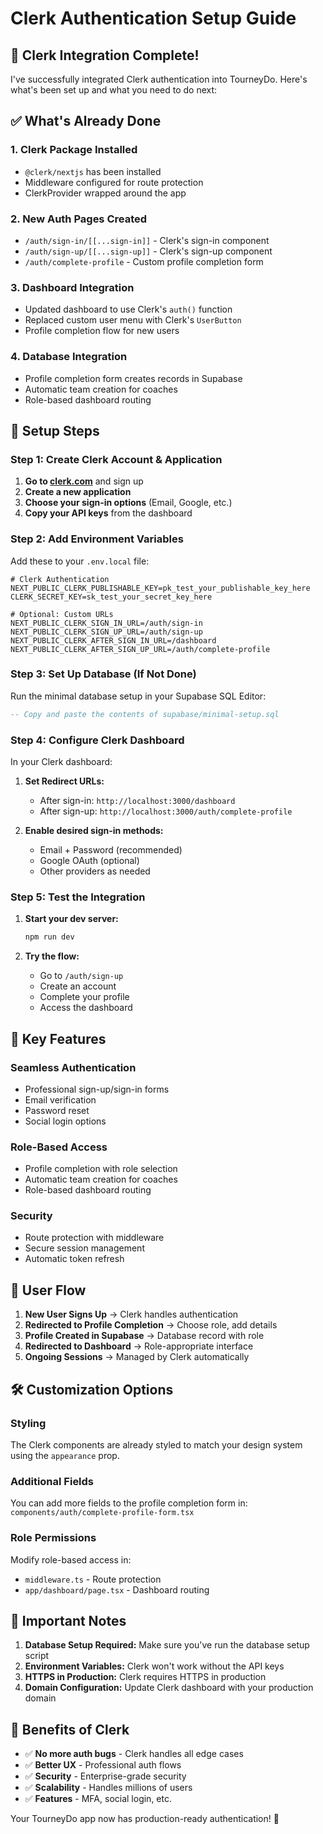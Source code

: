 # Clerk Authentication Setup Guide

## 🎉 Clerk Integration Complete!

I've successfully integrated Clerk authentication into TourneyDo. Here's what's been set up and what you need to do next:

## ✅ What's Already Done

### 1. **Clerk Package Installed**
- `@clerk/nextjs` has been installed
- Middleware configured for route protection
- ClerkProvider wrapped around the app

### 2. **New Auth Pages Created**
- `/auth/sign-in/[[...sign-in]]` - Clerk's sign-in component
- `/auth/sign-up/[[...sign-up]]` - Clerk's sign-up component  
- `/auth/complete-profile` - Custom profile completion form

### 3. **Dashboard Integration**
- Updated dashboard to use Clerk's `auth()` function
- Replaced custom user menu with Clerk's `UserButton`
- Profile completion flow for new users

### 4. **Database Integration**
- Profile completion form creates records in Supabase
- Automatic team creation for coaches
- Role-based dashboard routing

## 🚀 Setup Steps

### Step 1: Create Clerk Account & Application

1. **Go to [clerk.com](https://clerk.com)** and sign up
2. **Create a new application** 
3. **Choose your sign-in options** (Email, Google, etc.)
4. **Copy your API keys** from the dashboard

### Step 2: Add Environment Variables

Add these to your `.env.local` file:

```env
# Clerk Authentication
NEXT_PUBLIC_CLERK_PUBLISHABLE_KEY=pk_test_your_publishable_key_here
CLERK_SECRET_KEY=sk_test_your_secret_key_here

# Optional: Custom URLs
NEXT_PUBLIC_CLERK_SIGN_IN_URL=/auth/sign-in
NEXT_PUBLIC_CLERK_SIGN_UP_URL=/auth/sign-up
NEXT_PUBLIC_CLERK_AFTER_SIGN_IN_URL=/dashboard
NEXT_PUBLIC_CLERK_AFTER_SIGN_UP_URL=/auth/complete-profile
```

### Step 3: Set Up Database (If Not Done)

Run the minimal database setup in your Supabase SQL Editor:

```sql
-- Copy and paste the contents of supabase/minimal-setup.sql
```

### Step 4: Configure Clerk Dashboard

In your Clerk dashboard:

1. **Set Redirect URLs:**
   - After sign-in: `http://localhost:3000/dashboard`
   - After sign-up: `http://localhost:3000/auth/complete-profile`

2. **Enable desired sign-in methods:**
   - Email + Password (recommended)
   - Google OAuth (optional)
   - Other providers as needed

### Step 5: Test the Integration

1. **Start your dev server:**
   ```bash
   npm run dev
   ```

2. **Try the flow:**
   - Go to `/auth/sign-up`
   - Create an account
   - Complete your profile
   - Access the dashboard

## 🔧 Key Features

### **Seamless Authentication**
- Professional sign-up/sign-in forms
- Email verification
- Password reset
- Social login options

### **Role-Based Access**
- Profile completion with role selection
- Automatic team creation for coaches
- Role-based dashboard routing

### **Security**
- Route protection with middleware
- Secure session management
- Automatic token refresh

## 🎯 User Flow

1. **New User Signs Up** → Clerk handles authentication
2. **Redirected to Profile Completion** → Choose role, add details
3. **Profile Created in Supabase** → Database record with role
4. **Redirected to Dashboard** → Role-appropriate interface
5. **Ongoing Sessions** → Managed by Clerk automatically

## 🛠️ Customization Options

### **Styling**
The Clerk components are already styled to match your design system using the `appearance` prop.

### **Additional Fields**
You can add more fields to the profile completion form in:
`components/auth/complete-profile-form.tsx`

### **Role Permissions**
Modify role-based access in:
- `middleware.ts` - Route protection
- `app/dashboard/page.tsx` - Dashboard routing

## 🚨 Important Notes

1. **Database Setup Required:** Make sure you've run the database setup script
2. **Environment Variables:** Clerk won't work without the API keys
3. **HTTPS in Production:** Clerk requires HTTPS in production
4. **Domain Configuration:** Update Clerk dashboard with your production domain

## 🎉 Benefits of Clerk

- ✅ **No more auth bugs** - Clerk handles all edge cases
- ✅ **Better UX** - Professional auth flows
- ✅ **Security** - Enterprise-grade security
- ✅ **Scalability** - Handles millions of users
- ✅ **Features** - MFA, social login, etc.

Your TourneyDo app now has production-ready authentication! 🚀
